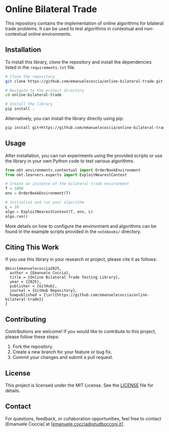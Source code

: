 # Online Bilateral Trade

This repository contains the implementation of online algorithms for bilateral trade problems. It can be used to test algorithms in contextual and non-contextual online environments.

## Installation

To install this library, clone the repository and install the dependencies listed in the `requirements.txt` file.

```bash
# Clone the repository
git clone https://github.com/emanuelecoccia/online-bilateral-trade.git

# Navigate to the project directory
cd online-bilateral-trade

# Install the library
pip install .
```

Alternatively, you can install the library directly using pip:

```bash
pip install git+https://github.com/emanuelecoccia/online-bilateral-trade.git
```

## Usage

After installation, you can run experiments using the provided scripts or use the library in your own Python code to test various algorithms.

```python
from obt.environments.contextual import OrderBookEnvironment
from obt.learners.experts import ExploitNearestContext

# Create an instance of the bilateral trade environment
T = 1000
env = OrderBookEnvironment(T)

# Initialize and run your algorithm
L = 10
algo = ExploitNearestContext(T, env, L)
algo.run()
```

More details on how to configure the environment and algorithms can be found in the example scripts provided in the `notebooks/` directory.

## Citing This Work

If you use this library in your research or project, please cite it as follows:

```
@misc{emanuelecoccia2025,
  author = {Emanuele Coccia},
  title = {Online Bilateral Trade Testing Library},
  year = {2025},
  publisher = {GitHub},
  journal = {GitHub Repository},
  howpublished = {\url{https://github.com/emanuelecoccia/online-bilateral-trade}}
}
```

## Contributing

Contributions are welcome! If you would like to contribute to this project, please follow these steps:

1. Fork the repository.
2. Create a new branch for your feature or bug fix.
3. Commit your changes and submit a pull request.

## License

This project is licensed under the MIT License. See the [LICENSE](LICENSE) file for details.

## Contact

For questions, feedback, or collaboration opportunities, feel free to contact [Emanuele Coccia] at [emanuele.coccia@studbocconi.it].
